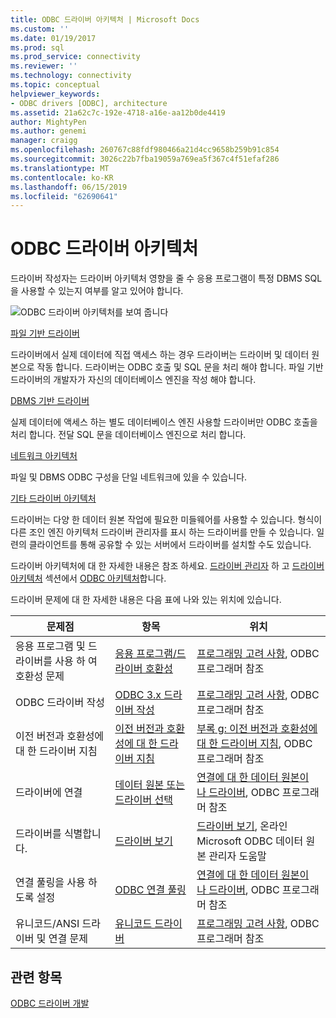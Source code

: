 ```yaml
---
title: ODBC 드라이버 아키텍처 | Microsoft Docs
ms.custom: ''
ms.date: 01/19/2017
ms.prod: sql
ms.prod_service: connectivity
ms.reviewer: ''
ms.technology: connectivity
ms.topic: conceptual
helpviewer_keywords:
- ODBC drivers [ODBC], architecture
ms.assetid: 21a62c7c-192e-4718-a16e-aa12b0de4419
author: MightyPen
ms.author: genemi
manager: craigg
ms.openlocfilehash: 260767c88fdf980466a21d4cc9658b259b91c854
ms.sourcegitcommit: 3026c22b7fba19059a769ea5f367c4f51efaf286
ms.translationtype: MT
ms.contentlocale: ko-KR
ms.lasthandoff: 06/15/2019
ms.locfileid: "62690641"
---
```

# <a name="odbc-driver-architecture"></a>ODBC 드라이버 아키텍처
드라이버 작성자는 드라이버 아키텍처 영향을 줄 수 응용 프로그램이 특정 DBMS SQL을 사용할 수 있는지 여부를 알고 있어야 합니다.  
  
 ![ODBC 드라이버 아키텍처를 보여 줍니다](../../../odbc/reference/develop-driver/media/odbcdriverovruarch.gif "ODBCDriverOvruArch")  
  
 [파일 기반 드라이버](../../../odbc/reference/file-based-drivers.md)  
  
 드라이버에서 실제 데이터에 직접 액세스 하는 경우 드라이버는 드라이버 및 데이터 원본으로 작동 합니다. 드라이버는 ODBC 호출 및 SQL 문을 처리 해야 합니다. 파일 기반 드라이버의 개발자가 자신의 데이터베이스 엔진을 작성 해야 합니다.  
  
 [DBMS 기반 드라이버](../../../odbc/reference/dbms-based-drivers.md)  
  
 실제 데이터에 액세스 하는 별도 데이터베이스 엔진 사용할 드라이버만 ODBC 호출을 처리 합니다. 전달 SQL 문을 데이터베이스 엔진으로 처리 합니다.  
  
 [네트워크 아키텍처](../../../odbc/reference/network-example.md)  
  
 파일 및 DBMS ODBC 구성을 단일 네트워크에 있을 수 있습니다.  
  
 [기타 드라이버 아키텍처](../../../odbc/reference/other-driver-architectures.md)  
  
 드라이버는 다양 한 데이터 원본 작업에 필요한 미들웨어를 사용할 수 있습니다. 형식이 다른 조인 엔진 아키텍처 드라이버 관리자를 표시 하는 드라이버를 만들 수 있습니다. 일련의 클라이언트를 통해 공유할 수 있는 서버에서 드라이버를 설치할 수도 있습니다.  
  
 드라이버 아키텍처에 대 한 자세한 내용은 참조 하세요. [드라이버 관리자](../../../odbc/reference/the-driver-manager.md) 하 고 [드라이버 아키텍처](../../../odbc/reference/driver-architecture.md) 섹션에서 [ODBC 아키텍처](../../../odbc/reference/odbc-architecture.md)합니다.  
  
 드라이버 문제에 대 한 자세한 내용은 다음 표에 나와 있는 위치에 있습니다.  
  
|문제점|항목|위치|  
|-----------|-----------|--------------|  
|응용 프로그램 및 드라이버를 사용 하 여 호환성 문제|[응용 프로그램/드라이버 호환성](../../../odbc/reference/develop-app/application-and-driver-compatibility.md)|[프로그래밍 고려 사항](../../../odbc/reference/develop-app/programming-considerations.md), ODBC 프로그래머 참조|  
|ODBC 드라이버 작성|[ODBC 3.x 드라이버 작성](../../../odbc/reference/develop-app/writing-odbc-3-x-drivers.md)|[프로그래밍 고려 사항](../../../odbc/reference/develop-app/programming-considerations.md), ODBC 프로그래머 참조|  
|이전 버전과 호환성에 대 한 드라이버 지침|[이전 버전과 호환성에 대 한 드라이버 지침](../../../odbc/reference/appendixes/appendix-g-driver-guidelines-for-backward-compatibility.md)|[부록 g: 이전 버전과 호환성에 대 한 드라이버 지침](../../../odbc/reference/appendixes/appendix-g-driver-guidelines-for-backward-compatibility.md), ODBC 프로그래머 참조|  
|드라이버에 연결|[데이터 원본 또는 드라이버 선택](../../../odbc/reference/develop-app/choosing-a-data-source-or-driver.md)|[연결에 대 한 데이터 원본이 나 드라이버](../../../odbc/reference/develop-app/connecting-to-a-data-source-or-driver.md), ODBC 프로그래머 참조|  
|드라이버를 식별합니다.|[드라이버 보기](../../../odbc/admin/viewing-drivers.md)|[드라이버 보기](../../../odbc/admin/viewing-drivers.md), 온라인 Microsoft ODBC 데이터 원본 관리자 도움말|  
|연결 풀링을 사용 하도록 설정|[ODBC 연결 풀링](../../../odbc/reference/develop-app/driver-manager-connection-pooling.md)|[연결에 대 한 데이터 원본이 나 드라이버](../../../odbc/reference/develop-app/connecting-to-a-data-source-or-driver.md), ODBC 프로그래머 참조|  
|유니코드/ANSI 드라이버 및 연결 문제|[유니코드 드라이버](../../../odbc/reference/develop-app/unicode-drivers.md)|[프로그래밍 고려 사항](../../../odbc/reference/develop-app/programming-considerations.md), ODBC 프로그래머 참조|  
  
## <a name="see-also"></a>관련 항목  
 [ODBC 드라이버 개발](../../../odbc/reference/develop-driver/developing-an-odbc-driver.md)
